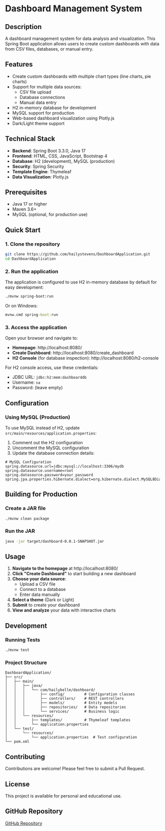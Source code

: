 # Dashboard Management System

## Description
A dashboard management system for data analysis and visualization. This Spring Boot application allows users to create custom dashboards with data from CSV files, databases, or manual entry.

## Features
- Create custom dashboards with multiple chart types (line charts, pie charts)
- Support for multiple data sources:
  - CSV file upload
  - Database connections
  - Manual data entry
- H2 in-memory database for development
- MySQL support for production
- Web-based dashboard visualization using Plotly.js
- Dark/Light theme support

## Technical Stack
- **Backend**: Spring Boot 3.3.0, Java 17
- **Frontend**: HTML, CSS, JavaScript, Bootstrap 4
- **Database**: H2 (development), MySQL (production)
- **Security**: Spring Security
- **Template Engine**: Thymeleaf
- **Data Visualization**: Plotly.js

## Prerequisites
- Java 17 or higher
- Maven 3.6+
- MySQL (optional, for production use)

## Quick Start

### 1. Clone the repository
```bash
git clone https://github.com/hailystevens/DashboardApplication.git
cd DashboardApplication
```

### 2. Run the application
The application is configured to use H2 in-memory database by default for easy development:

```bash
./mvnw spring-boot:run
```

Or on Windows:
```cmd
mvnw.cmd spring-boot:run
```

### 3. Access the application
Open your browser and navigate to:
- **Homepage**: http://localhost:8080/
- **Create Dashboard**: http://localhost:8080/create_dashboard
- **H2 Console** (for database inspection): http://localhost:8080/h2-console

For H2 console access, use these credentials:
- JDBC URL: `jdbc:h2:mem:dashboarddb`
- Username: `sa`
- Password: (leave empty)

## Configuration

### Using MySQL (Production)
To use MySQL instead of H2, update `src/main/resources/application.properties`:

1. Comment out the H2 configuration
2. Uncomment the MySQL configuration
3. Update the database connection details:

```properties
# MySQL Configuration
spring.datasource.url=jdbc:mysql://localhost:3306/mydb
spring.datasource.username=root
spring.datasource.password=your_password
spring.jpa.properties.hibernate.dialect=org.hibernate.dialect.MySQL8Dialect
```

## Building for Production

### Create a JAR file
```bash
./mvnw clean package
```

### Run the JAR
```bash
java -jar target/dashboard-0.0.1-SNAPSHOT.jar
```

## Usage

1. **Navigate to the homepage** at http://localhost:8080/
2. **Click "Create Dashboard"** to start building a new dashboard
3. **Choose your data source**:
   - Upload a CSV file
   - Connect to a database
   - Enter data manually
4. **Select a theme** (Dark or Light)
5. **Submit** to create your dashboard
6. **View and analyze** your data with interactive charts

## Development

### Running Tests
```bash
./mvnw test
```

### Project Structure
```
DashboardApplication/
├── src/
│   ├── main/
│   │   ├── java/
│   │   │   └── com/hailybelle/dashboard/
│   │   │       ├── config/         # Configuration classes
│   │   │       ├── controllers/    # REST controllers
│   │   │       ├── models/         # Entity models
│   │   │       ├── repositories/   # Data repositories
│   │   │       └── services/       # Business logic
│   │   └── resources/
│   │       ├── templates/          # Thymeleaf templates
│   │       └── application.properties
│   └── test/
│       └── resources/
│           └── application.properties  # Test configuration
└── pom.xml
```

## Contributing
Contributions are welcome! Please feel free to submit a Pull Request.

## License
This project is available for personal and educational use.

## GitHub Repository
[GitHub Repository](https://github.com/hailystevens/DashboardApplication)
